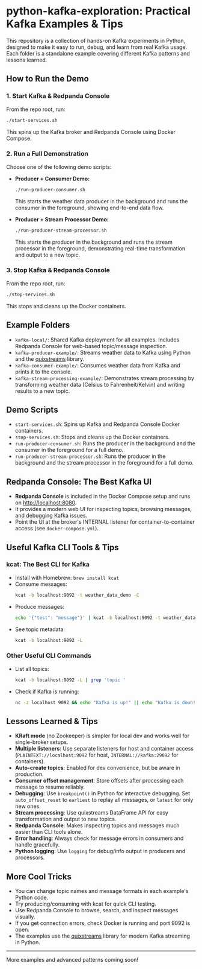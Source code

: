
# python-kafka-exploration: Practical Kafka Examples & Tips

This repository is a collection of hands-on Kafka experiments in Python, designed to make it easy to run, debug, and learn from real Kafka usage. Each folder is a standalone example covering different Kafka patterns and lessons learned.


## How to Run the Demo

### 1. Start Kafka & Redpanda Console

From the repo root, run:
```bash
./start-services.sh
```
This spins up the Kafka broker and Redpanda Console using Docker Compose.

### 2. Run a Full Demonstration

Choose one of the following demo scripts:

- **Producer + Consumer Demo:**
  ```bash
  ./run-producer-consumer.sh
  ```
  This starts the weather data producer in the background and runs the consumer in the foreground, showing end-to-end data flow.

- **Producer + Stream Processor Demo:**
  ```bash
  ./run-producer-stream-processor.sh
  ```
  This starts the producer in the background and runs the stream processor in the foreground, demonstrating real-time transformation and output to a new topic.

### 3. Stop Kafka & Redpanda Console

From the repo root, run:
```bash
./stop-services.sh
```
This stops and cleans up the Docker containers.


## Example Folders

- `kafka-local/`: Shared Kafka deployment for all examples. Includes Redpanda Console for web-based topic/message inspection.
- `kafka-producer-example/`: Streams weather data to Kafka using Python and the [quixstreams](https://github.com/quixio/quix-streams) library.
- `kafka-consumer-example/`: Consumes weather data from Kafka and prints it to the console.
- `kafka-stream-processing-example/`: Demonstrates stream processing by transforming weather data (Celsius to Fahrenheit/Kelvin) and writing results to a new topic.

## Demo Scripts

- `start-services.sh`: Spins up Kafka and Redpanda Console Docker containers.
- `stop-services.sh`: Stops and cleans up the Docker containers.
- `run-producer-consumer.sh`: Runs the producer in the background and the consumer in the foreground for a full demo.
- `run-producer-stream-processor.sh`: Runs the producer in the background and the stream processor in the foreground for a full demo.


## Redpanda Console: The Best Kafka UI

- **Redpanda Console** is included in the Docker Compose setup and runs on [http://localhost:8080](http://localhost:8080).
- It provides a modern web UI for inspecting topics, browsing messages, and debugging Kafka issues.
- Point the UI at the broker's INTERNAL listener for container-to-container access (see `docker-compose.yml`).


## Useful Kafka CLI Tools & Tips

### kcat: The Best CLI for Kafka

- Install with Homebrew: `brew install kcat`
- Consume messages:
  ```bash
  kcat -b localhost:9092 -t weather_data_demo -C
  ```
- Produce messages:
  ```bash
  echo '{"test": "message"}' | kcat -b localhost:9092 -t weather_data_demo -P
  ```
- See topic metadata:
  ```bash
  kcat -b localhost:9092 -L
  ```

### Other Useful CLI Commands

- List all topics:
  ```bash
  kcat -b localhost:9092 -L | grep 'topic '
  ```
- Check if Kafka is running:
  ```bash
  nc -z localhost 9092 && echo "Kafka is up!" || echo "Kafka is down!"
  ```


## Lessons Learned & Tips

- **KRaft mode** (no Zookeeper) is simpler for local dev and works well for single-broker setups.
- **Multiple listeners**: Use separate listeners for host and container access (`PLAINTEXT://localhost:9092` for host, `INTERNAL://kafka:29092` for containers).
- **Auto-create topics**: Enabled for dev convenience, but be aware in production.
- **Consumer offset management**: Store offsets after processing each message to resume reliably.
- **Debugging**: Use `breakpoint()` in Python for interactive debugging. Set `auto_offset_reset` to `earliest` to replay all messages, or `latest` for only new ones.
- **Stream processing**: Use quixstreams DataFrame API for easy transformation and output to new topics.
- **Redpanda Console**: Makes inspecting topics and messages much easier than CLI tools alone.
- **Error handling**: Always check for message errors in consumers and handle gracefully.
- **Python logging**: Use `logging` for debug/info output in producers and processors.


## More Cool Tricks

- You can change topic names and message formats in each example's Python code.
- Try producing/consuming with kcat for quick CLI testing.
- Use Redpanda Console to browse, search, and inspect messages visually.
- If you get connection errors, check Docker is running and port 9092 is open.
- The examples use the [quixstreams](https://github.com/quixio/quix-streams) library for modern Kafka streaming in Python.

---

More examples and advanced patterns coming soon!
